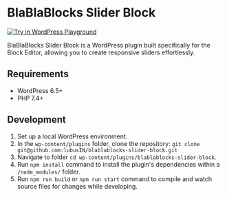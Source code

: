 # BlaBlaBlocks Slider Block

[![Try in WordPress Playground](https://img.shields.io/badge/Try%20in%20WordPress%20Playground-blue?style=for-the-badge)](https://playground.wordpress.net/?blueprint-url=https://raw.githubusercontent.com/lubusIN/blablablocks-slider-block/demo/_playground/blueprint-github.json)

BlaBlaBlocks Slider Block is a WordPress plugin built specifically for the Block Editor, allowing you to create responsive sliders effortlessly. 

## Requirements

- WordPress 6.5+
- PHP 7.4+

## Development

1. Set up a local WordPress environment.
2. In the `wp-content/plugins` folder, clone the repository: `git clone git@github.com:lubusIN/blablablocks-slider-block.git`
3. Navigate to folder `cd wp-content/plugins/blablablocks-slider-block`.
4. Run `npm install` command to install the plugin's dependencies within a `/node_modules/` folder.
5. Run `npm run build` or `npm run start` command to compile and watch source files for changes while developing.